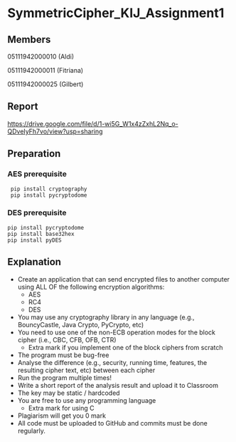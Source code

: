 # SymmetricCipher_KIJ_Assignment1


## Members

05111942000010 (Aldi)

05111942000011 (Fitriana)

05111942000025 (Gilbert)

## Report
https://drive.google.com/file/d/1-wi5G_W1x4zZxhL2Nq_o-QDveIyFh7vo/view?usp=sharing

## Preparation

### AES prerequisite
```
 pip install cryptography
 pip install pycryptodome
```

### DES prerequisite
```
pip install pycryptodome
pip install base32hex  
pip install pyDES
```

## Explanation

* Create an application that can send encrypted files to another computer using ALL OF the following encryption algorithms:
  * AES
  * RC4
  * DES
* You may use any cryptography library in any language (e.g., BouncyCastle, Java Crypto, PyCrypto, etc)
* You need to use one of the non-ECB operation modes for the block cipher (i.e., CBC, CFB, OFB, CTR)
  * Extra mark if you implement one of the block ciphers from scratch
* The program must be bug-free
* Analyse the difference (e.g., security, running time, features, the resulting cipher text, etc) between each cipher
* Run the program multiple times!
* Write a short report of the analysis result and upload it to Classroom
* The key may be static / hardcoded
* You are free to use any programming language
  * Extra mark for using C
* Plagiarism will get you 0 mark
* All code must be uploaded to GitHub and commits must be done regularly.
